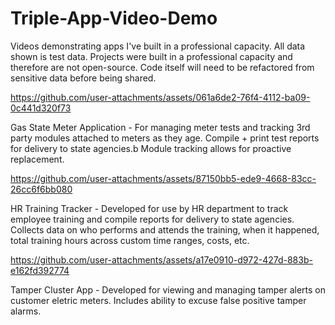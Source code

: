 # Triple-App-Video-Demo
Videos demonstrating apps I've built in a professional capacity. All data shown is test data. Projects were built in a professional capacity and therefore are not open-source. Code itself will need to be refactored from sensitive data before being shared.

https://github.com/user-attachments/assets/061a6de2-76f4-4112-ba09-0c441d320f73

Gas State Meter Application - For managing meter tests and tracking 3rd party modules attached to meters as they age. Compile + print test reports for delivery to state agencies.b  Module tracking allows for proactive replacement.


https://github.com/user-attachments/assets/87150bb5-ede9-4668-83cc-26cc6f6bb080

HR Training Tracker - Developed for use by HR department to track employee training and compile reports for delivery to state agencies. Collects data on who performs and attends the training, when it happened, total training hours across custom time ranges, costs, etc. 


https://github.com/user-attachments/assets/a17e0910-d972-427d-883b-e162fd392774

Tamper Cluster App - Developed for viewing and managing tamper alerts on customer eletric meters. Includes ability to excuse false positive tamper alarms.
